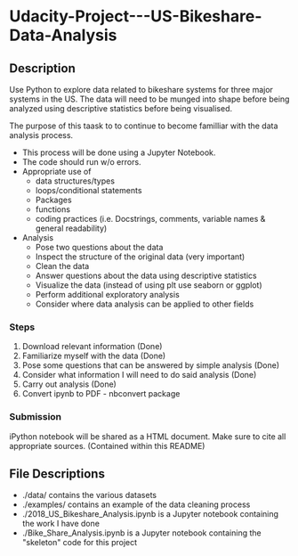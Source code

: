 # Udacity-Project---US-Bikeshare-Data-Analysis

## Description

Use Python to explore data related to bikeshare systems for three major systems
in the US. The data will need to be munged into shape before being analyzed using
descriptive statistics before being visualised.

The purpose of this taask to to continue to become familliar with the data
analysis process.

* This process will be done using a Jupyter Notebook.
* The code should run w/o errors.
* Appropriate use of
    * data structures/types
    * loops/conditional statements
    * Packages
    * functions
    * coding practices (i.e. Docstrings, comments, variable names & general
      readability)
* Analysis
    * Pose two questions about the data
    * Inspect the structure of the original data (very important)
    * Clean the data
    * Answer questions about the data using descriptive statistics
    * Visualize the data (instead of using plt use seaborn or ggplot)
    * Perform additional exploratory analysis
    * Consider where data analysis can be applied to other fields


### Steps

1. Download relevant information (Done)
2. Familiarize myself with the data (Done)
3. Pose some questions that can be answered by simple analysis (Done)
4. Consider what information I will need to do said analysis (Done)
5. Carry out analysis (Done)
6. Convert ipynb to PDF - nbconvert package

### Submission

iPython notebook will be shared as a HTML document. Make sure to cite all appropriate
sources. (Contained within this README)

## File Descriptions

* ./data/ contains the various datasets
* ./examples/ contains an example of the data cleaning process
* ./2018_US_Bikeshare_Analysis.ipynb is a Jupyter notebook containing the work I have done
* ./Bike_Share_Analysis.ipynb is a Jupyter notebook containing the "skeleton"
code for this project

